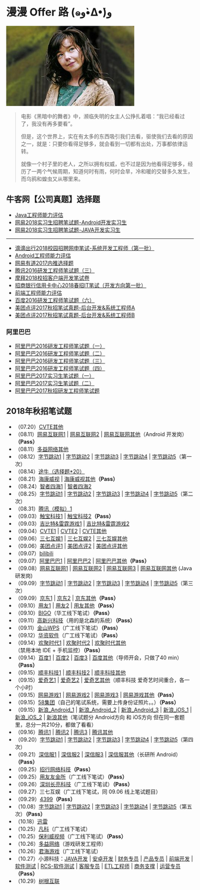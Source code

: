 # 漫漫 Offer 路 (๑و•̀Δ•́)و

![](emoji.jpg)

> 电影《黑暗中的舞者》中，濒临失明的女主人公挣扎着唱：“我已经看过了，我没有再多要看”。
> 
> 但是，这个世界上，实在有太多的东西吸引我们去看，驱使我们去看的原因之一，就是：只要你看得足够多，就会看到一切都有出处，万事都依律运转。
> 
> 就像一个村子里的老人，之所以拥有权威，也不过是因为他看得足够多，经历了一两个气候周期，知道何时有雨，何时会旱，冷和暖的交替多久发生，而乌鸦和蝗虫又从哪里来。

## 牛客网【公司真题】选择题

- [Java工程师能力评估](https://github.com/gdut-yy/GitReadingNotes/blob/master/offer/nowcoder/Java工程师能力评估/Java工程师能力评估.md)
- [网易2018实习生招聘笔试题-Android开发实习生](https://github.com/gdut-yy/GitReadingNotes/blob/master/offer/nowcoder/网易2018实习生招聘笔试题-Android开发实习生/网易2018实习生招聘笔试题-Android开发实习生.md)
- [网易2018实习生招聘笔试题-JAVA开发实习生](https://github.com/gdut-yy/GitReadingNotes/blob/master/offer/nowcoder/网易2018实习生招聘笔试题-JAVA开发实习生/网易2018实习生招聘笔试题-JAVA开发实习生.md)

----

- [滴滴出行2018校园招聘网申笔试-系统开发工程师（第一批）](https://github.com/gdut-yy/GitReadingNotes/blob/master/offer/nowcoder/滴滴出行2018校园招聘网申笔试-系统开发工程师（第一批）/滴滴出行2018校园招聘网申笔试-系统开发工程师（第一批）.md)
- [Android工程师能力评估](https://github.com/gdut-yy/GitReadingNotes/blob/master/offer/nowcoder/Android工程师能力评估/Android工程师能力评估.md)
- [网易有道2017内推选择题](https://github.com/gdut-yy/GitReadingNotes/blob/master/offer/nowcoder/网易有道2017内推选择题/网易有道2017内推选择题.md)
- [腾讯2016研发工程师笔试题（三）](https://github.com/gdut-yy/GitReadingNotes/blob/master/offer/nowcoder/腾讯2016研发工程师笔试题（三）/腾讯2016研发工程师笔试题（三）.md)
- [摩拜2018校招客户端开发笔试卷](https://github.com/gdut-yy/GitReadingNotes/blob/master/offer/nowcoder/摩拜2018校招客户端开发笔试卷/摩拜2018校招客户端开发笔试卷.md)
- [招商银行信用卡中心2018春招IT笔试（开发方向第一批）](https://github.com/gdut-yy/GitReadingNotes/blob/master/offer/nowcoder/招商银行信用卡中心2018春招IT笔试（开发方向第一批）/招商银行信用卡中心2018春招IT笔试（开发方向第一批）.md)
- [前端工程师能力评估](https://github.com/gdut-yy/GitReadingNotes/blob/master/offer/nowcoder/前端工程师能力评估/前端工程师能力评估.md)
- [百度2016研发工程师笔试题（六）](https://github.com/gdut-yy/GitReadingNotes/blob/master/offer/nowcoder/百度2016研发工程师笔试题（六）/百度2016研发工程师笔试题（六）.md)
- [美团点评2017秋招笔试真题-后台开发&系统工程师A](https://github.com/gdut-yy/GitReadingNotes/blob/master/offer/nowcoder/美团点评2017秋招笔试真题-后台开发&系统工程师A/美团点评2017秋招笔试真题-后台开发&系统工程师A.md)
- [美团点评2017秋招笔试真题-后台开发&系统工程师B](https://github.com/gdut-yy/GitReadingNotes/blob/master/offer/nowcoder/美团点评2017秋招笔试真题-后台开发&系统工程师B/美团点评2017秋招笔试真题-后台开发&系统工程师B.md)


### 阿里巴巴
- [阿里巴巴2016研发工程师笔试题（一）](https://github.com/gdut-yy/GitReadingNotes/blob/master/offer/nowcoder/阿里巴巴2016研发工程师笔试题（一）/阿里巴巴2016研发工程师笔试题（一）.md)
- [阿里巴巴2016研发工程师笔试题（二）](https://github.com/gdut-yy/GitReadingNotes/blob/master/offer/nowcoder/阿里巴巴2016研发工程师笔试题（二）/阿里巴巴2016研发工程师笔试题（二）.md)
- [阿里巴巴2016研发工程师笔试题（三）](https://github.com/gdut-yy/GitReadingNotes/blob/master/offer/nowcoder/阿里巴巴2016研发工程师笔试题（三）/阿里巴巴2016研发工程师笔试题（三）.md)
- [阿里巴巴2016研发工程师笔试题（四）](https://github.com/gdut-yy/GitReadingNotes/blob/master/offer/nowcoder/阿里巴巴2016研发工程师笔试题（四）/阿里巴巴2016研发工程师笔试题（四）.md)
- [阿里巴巴2017实习生笔试题（一）](https://github.com/gdut-yy/GitReadingNotes/blob/master/offer/nowcoder/阿里巴巴2017实习生笔试题（一）/阿里巴巴2017实习生笔试题（一）.md)
- [阿里巴巴2017实习生笔试题（二）](https://github.com/gdut-yy/GitReadingNotes/blob/master/offer/nowcoder/阿里巴巴2017实习生笔试题（二）/阿里巴巴2017实习生笔试题（二）.md)
- [阿里巴巴2017秋招研发工程师笔试题](https://github.com/gdut-yy/GitReadingNotes/blob/master/offer/nowcoder/阿里巴巴2017秋招研发工程师笔试题/阿里巴巴2017秋招研发工程师笔试题.md)


## 2018年秋招笔试题

- （07.20）[CVTE其他](2018Autumn/0720CVTE/0.md)
- （08.11）[网易互联网1](2018Autumn/0811网易互联网/1.md) | [网易互联网2](2018Autumn/0811网易互联网/2.md) | [网易互联网其他](2018Autumn/0811网易互联网/0.md)（Android 开发岗）**（Pass）**
- （08.11）[多益网络其他](2018Autumn/0811多益网络/0.md)
- （08.12）[字节跳动1](2018Autumn/0812字节跳动/1.md) | [字节跳动2](2018Autumn/0812字节跳动/2.md) | [字节跳动3](2018Autumn/0812字节跳动/3.md) | [字节跳动4](2018Autumn/0812字节跳动/4.md) | [字节跳动5](2018Autumn/0812字节跳动/5.md)（第一次）
- （08.14）[途牛（选择题\*20）](2018Autumn/0814途牛/0.md)
- （08.21）[海康威视](2018Autumn/0821海康威视/1.md) | [海康威视其他](2018Autumn/0821海康威视/0.md)**（Pass）**
- （08.24）[智者四海1](2018Autumn/0824智者四海/1.md) | [智者四海2](2018Autumn/0824智者四海/2.md)
- （08.25）[字节跳动1](2018Autumn/0825字节跳动/1.md) | [字节跳动2](2018Autumn/0825字节跳动/2.md) | [字节跳动3](2018Autumn/0825字节跳动/3.md) | [字节跳动4](2018Autumn/0825字节跳动/4.md) | [字节跳动5](2018Autumn/0825字节跳动/5.md)（第二次）
- （08.31）[腾讯（模拟）1](2018Autumn/0831腾讯（模拟考）/1.md)
- （09.03）[触宝科技1](2018Autumn/0903触宝/1.md) | [触宝科技2](2018Autumn/0903触宝/2.md)**（Pass）**
- （09.03）[吉比特&雷霆游戏1](2018Autumn/0903吉比特/1.md) | [吉比特&雷霆游戏2](2018Autumn/0903吉比特/2.md)
- （09.04）[CVTE1](2018Autumn/0904CVTE/1.md) | [CVTE2](2018Autumn/0904CVTE/2.md) | [CVTE其他](2018Autumn/0904CVTE/0.md)
- （09.06）[三七互娱1](2018Autumn/0906三七互娱/1.md) | [三七互娱2](2018Autumn/0906三七互娱/2.md) | [三七互娱其他](2018Autumn/0906三七互娱/0.md)
- （09.06）[美团点评1](2018Autumn/0906美团点评/1.md) | [美团点评2](2018Autumn/0906美团点评/2.md) | [美团点评其他](2018Autumn/0906美团点评/0.md)
- （09.07）[bilibili](2018Autumn/0907bilibili/0.md)
- （09.07）[阿里巴巴1](2018Autumn/0907阿里巴巴/1.md) | [阿里巴巴2](2018Autumn/0907阿里巴巴/2.md) | [阿里巴巴其他](2018Autumn/0907阿里巴巴/0.md)**（Pass）**
- （09.08）[网易互联网1](2018Autumn/0908网易互联网/1.md) | [网易互联网2](2018Autumn/0908网易互联网/2.md) | [网易互联网3](2018Autumn/0908网易互联网/3.md) | [网易互联网其他](2018Autumn/0908网易互联网/0.md) (Java 研发岗)
- （09.09）[字节跳动1](2018Autumn/0909字节跳动/1.md) | [字节跳动2](2018Autumn/0909字节跳动/2.md) | [字节跳动3](2018Autumn/0909字节跳动/3.md) | [字节跳动4](2018Autumn/0909字节跳动/4.md) | [字节跳动5](2018Autumn/0909字节跳动/5.md)（第三次）
- （09.09）[京东1](2018Autumn/0909京东/1.md) | [京东2](2018Autumn/0909京东/2.md) | [京东其他](2018Autumn/0909京东/0.md)**（Pass）**
- （09.10）[用友1](2018Autumn/0910用友/1.md) | [用友2](2018Autumn/0910用友/2.md) | [用友其他](2018Autumn/0910用友/0.md)**（Pass）**
- （09.10）[BIGO](2018Autumn/0910BIGO/0.md)（华工线下笔试）**（Pass）**
- （09.11）[高新兴科技](2018Autumn/0911高新兴/0.md)（用的是北森的系统）**（Pass）**
- （09.11）[金山WPS](2018Autumn/0911金山WPS/0.md)（广工线下笔试）**（Pass）**
- （09.12）[华资软件](2018Autumn/0912华资软件/0.md)（广工线下笔试）**（Pass）**
- （09.14）[欢聚时代1](2018Autumn/0914欢聚时代/1.md) | [欢聚时代2](2018Autumn/0914欢聚时代/2.md) | [欢聚时代其他](2018Autumn/0914欢聚时代/0.md)（禁用本地 IDE + 手机监控）**（Pass）**
- （09.14）[百度1](2018Autumn/0914百度/1.md) | [百度2](2018Autumn/0914百度/2.md) | [百度3](2018Autumn/0914百度/3.md) | [百度其他](2018Autumn/0914百度/0.md)（导师开会，只做了40 min）**（Pass）**
- （09.15）[顺丰科技1](2018Autumn/0915顺丰科技/1.md) | [顺丰科技2](2018Autumn/0915顺丰科技/2.md) | [顺丰科技其他](2018Autumn/0915顺丰科技/0.md)
- （09.15）[爱奇艺1](2018Autumn/0915爱奇艺/1.md) | [爱奇艺2](2018Autumn/0915爱奇艺/2.md) | [爱奇艺其他](2018Autumn/0915爱奇艺/0.md)（顺丰科技 爱奇艺时间重合，各一个小时）
- （09.15）[网易游戏1](2018Autumn/0915网易游戏/1.md) | [网易游戏2](2018Autumn/0915网易游戏/2.md) | [网易游戏3](2018Autumn/0915网易游戏/3.md) | [网易游戏其他](2018Autumn/0915网易游戏/0.md)**（Pass）**
- （09.15）[58集团](2018Autumn/091558集团/0.md)（自己的笔试系统，需要上传身份证照片。。）**（Pass）**
- （09.15）[新浪_Android_1](2018Autumn/0915新浪/Android_1.md) | [新浪_Android_2](2018Autumn/0915新浪/Android_2.md) | [新浪_Android_3](2018Autumn/0915新浪/Android_3.md) | [新浪_iOS_1](2018Autumn/0915新浪/iOS_1.md) | [新浪_iOS_2](2018Autumn/0915新浪/iOS_2.md) | [新浪其他](2018Autumn/0915新浪/0.md)（笔试题分 Android方向 和 iOS方向 但在同一套题里，总分一共210分，都做了看看）
- （09.16）[腾讯1](2018Autumn/0916腾讯/1.md) | [腾讯2](2018Autumn/0916腾讯/2.md) | [腾讯3](2018Autumn/0916腾讯/3.md) | [腾讯其他](2018Autumn/0916腾讯/0.md)
- （09.20）[字节跳动1](2018Autumn/0920字节跳动/1.md) | [字节跳动2](2018Autumn/0920字节跳动/2.md) | [字节跳动3](2018Autumn/0920字节跳动/3.md) | [字节跳动4](2018Autumn/0920字节跳动/4.md) | [字节跳动5](2018Autumn/0920字节跳动/5.md)（第四次）
- （09.21）[深信服1](2018Autumn/0921深信服/1.md) | [深信服2](2018Autumn/0921深信服/2.md) | [深信服3](2018Autumn/0921深信服/3.md) | [深信服其他](2018Autumn/0921深信服/0.md)（长研所 Android）**（Pass）**
- （09.25）[招行网络科技](2018Autumn/0925招行网络科技/0.md)**（Pass）**
- （09.25）[用友友金所](2018Autumn/0925用友友金所/0.md)（广工线下笔试）**（Pass）**
- （09.26）[深圳长亮科技](2018Autumn/0926深圳长亮科技/0.md)（广工线下笔试）**（Pass）**
- （09.27）三七互娱（广工线下笔试，同 09.06 线上笔试题目）
- （09.29）[4399](2018Autumn/09294399/0.md)**（Pass）**
- （10.08）[字节跳动1](2018Autumn/1008字节跳动/1.md) | [字节跳动2](2018Autumn/1008字节跳动/2.md) | [字节跳动3](2018Autumn/1008字节跳动/3.md) | [字节跳动4](2018Autumn/1008字节跳动/4.md) | [字节跳动5](2018Autumn/1008字节跳动/5.md)（第五次）**（Pass）**
- （10.18）[迅雷](2018Autumn/1018迅雷/0.md)
- （10.25）[凡科](2018Autumn/1025凡科/0.md)（广工线下笔试）
- （10.25）[保利威视频](2018Autumn/1025保利威视频/0.md)（广工线下笔试）**（Pass）**
- （10.26）[多益网络](2018Autumn/1026多益网络/0.md)（游戏研发工程师）
- （10.26）[君海游戏](2018Autumn/1026君海游戏/0.md)（广工线下笔试）
- （10.27）小源科技：[JAVA开发](2018Autumn/1027小源科技/Java开发笔试题.md) | [安卓开发](2018Autumn/1027小源科技/安卓开发笔试题.md) | [财务专员](2018Autumn/1027小源科技/财务专员笔试题.md) | [产品专员](2018Autumn/1027小源科技/产品专员笔试题.md) | [前端开发](2018Autumn/1027小源科技/前端开发笔试题.md) | [软件测试](2018Autumn/1027小源科技/软件测试笔试题.md) | [RCS-软件测试](2018Autumn/1027小源科技/RCS-软件测试笔试题.md) | [客服专员](2018Autumn/1027小源科技/客服专员笔试题.md) | [ETL工程师](2018Autumn/1027小源科技/ETL工程师笔试题.md) | [商务支撑](2018Autumn/1027小源科技/商务支撑笔试题.md) | [运营专员](2018Autumn/1027小源科技/运营专员笔试题.md)**（Pass）**
- （10.29）[树根互联](2018Autumn/1029树根互联/0.md)